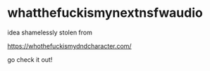 # whatthefuckismynextnsfwaudio

idea shamelessly stolen from 

https://whothefuckismydndcharacter.com/

go check it out!
